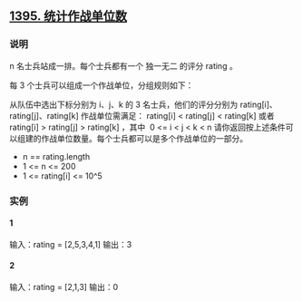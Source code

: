 ## [1395. 统计作战单位数](https://leetcode-cn.com/problems/count-number-of-teams/)

### 说明
n 名士兵站成一排。每个士兵都有一个 独一无二 的评分 rating 。

每 3 个士兵可以组成一个作战单位，分组规则如下：

从队伍中选出下标分别为 i、j、k 的 3 名士兵，他们的评分分别为 rating[i]、rating[j]、rating[k]
作战单位需满足： rating[i] < rating[j] < rating[k] 或者 rating[i] > rating[j] > rating[k] ，其中  0 <= i < j < k < n
请你返回按上述条件可以组建的作战单位数量。每个士兵都可以是多个作战单位的一部分。

* n == rating.length
* 1 <= n <= 200
* 1 <= rating[i] <= 10^5

### 实例
#### 1
输入：rating = [2,5,3,4,1]
输出：3

#### 2
输入：rating = [2,1,3]
输出：0